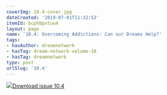 ```yaml
---
coverImg: 10.4-cover.jpg
dateCreated: '2019-07-01T11:32:52'
itemId: bcphbpntuo4
layout: page
name: '10.4: Overcoming Addictions: Can our Dreams Help?'
tags:
- hasAuthor: dreamnetwork
- hasTag: dream-network-volume-10
- hasTag: dreamnetwork
type: post
urlSlug: '10.4'
---
```

<img class="card-journal-img" src="../images/10.4-rect.jpg"/><a href="../files/pdfs/Volume_10/10.4-Dream-Network-Journal_Volume-10_No-4.pdf" download="">Download issue 10.4</a>